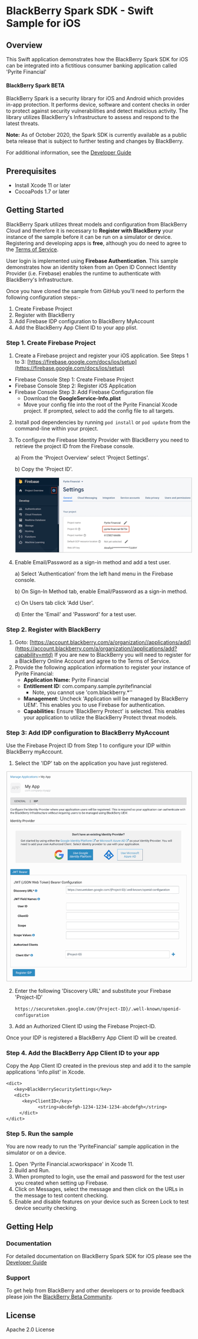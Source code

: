 # BlackBerry Spark SDK - Swift Sample for iOS

## Overview

This Swift application demonstrates how the BlackBerry Spark SDK for iOS can be integrated into a fictitious consumer banking application called 'Pyrite Financial' 

#### BlackBerry Spark BETA

BlackBerry Spark is a security library for iOS and Android which provides in-app protection. It performs device, software and content checks in order to protect against security vulnerabilities and detect malicious activity. The library utilizes BlackBerry's Infrastructure to assess and respond to the latest threats. 

**Note:** As of October 2020, the Spark SDK is currently available as a public beta release that is subject to further testing and changes by BlackBerry. 

For additional information, see the [Developer Guide](https://docs.blackberry.com/en/development-tools/blackberry-spark-sdk/)

## Prerequisites 

- Install Xcode 11 or later
- CocoaPods 1.7 or later

## Getting Started

BlackBerry Spark utilizes threat models and configuration from BlackBerry Cloud and therefore it is necessary to **Register with BlackBerry** your instance of the sample before it can be run on a simulator or device. Registering and developing apps is **free**, although you do need to agree to the [Terms of Service](https://www.blackberry.com/secureappsdk).

User login is implemented using **Firebase Authentication**. This sample demonstrates how an identity token from an Open ID Connect Identity Provider (i.e. Firebase) enables the runtime to authenticate with BlackBerry's Infrastructure.

Once you have cloned the sample from GitHub you'll need to perform the following configuration steps:-

1. Create Firebase Project
2. Register with BlackBerry
3. Add Firebase IDP configuration to BlackBerry MyAccount
4. Add the BlackBerry App Client ID to your app plist.

### Step 1. Create Firebase Project
1. Create a Firebase project and register your iOS application. 
    See Steps 1 to 3: [https://firebase.google.com/docs/ios/setup](https://firebase.google.com/docs/ios/setup)

  - Firebase Console Step 1: Create Firebase Project
  - Firebase Console Step 2: Register iOS Application 
  - Firebase Console Step 3: Add Firebase Configuration file
    - Download the **GoogleService-Info.plist** 
    - Move your config file into the root of the Pyrite Financial Xcode project. If prompted, select to add the config file to all targets.

2. Install pod dependencies by running `pod install` or `pod update` from the command-line within your project.

3. To configure the Firebase Identity Provider with BlackBerry you need to retrieve the project ID from the Firebase console. 

   a) From the 'Project Overview' select 'Project Settings'.

   b) Copy the 'Project ID'.

   <img src="images/Firebase-ProjectSettings.png" alt="Firebase - Project Settings" style="zoom:60%;" />

4. Enable Email/Password as a sign-in method and add a test user.

   a) Select 'Authentication' from the left hand menu in the Firebase console.

   b) On Sign-In Method tab, enable Email/Password as a sign-in method.

   c) On Users tab click 'Add User'.

   d) Enter the 'Email' and 'Password' for a test user. 

### Step 2. Register with BlackBerry

1. Goto: [https://account.blackberry.com/a/organization//applications/add](https://account.blackberry.com/a/organization//applications/add?capability=mtd)
   If you are new to BlackBerry you will need to register for a BlackBerry Online Account and agree to the Terms of Service.
2. Provide the following application information to register your instance of Pyrite Financial:
   - **Application Name:** Pyrite Financial
   - **Entitlement ID:** com.company.sample.pyritefinancial 
     - Note, you cannot use 'com.blackberry.*''
   - **Management**: Uncheck 'Application will be managed by BlackBerry UEM'. This enables you to use Firebase for authentication. 
   - **Capabilities:** Ensure 'BlackBerry Protect' is selected. This enables your application to utilize the BlackBerry Protect threat models.

### Step 3: Add IDP configuration to BlackBerry MyAccount

Use the Firebase Project ID from Step 1 to configure your IDP within BlackBerry myAccount.

1. Select the 'IDP' tab on the application you have just registered.

<img src="images/BlackBerryMyAccount-IDPConfiguration.png" alt="BlackBerry IDP Configuration" style="zoom:60%;" />

2. Enter the following 'Discovery URL' and substitute your Firebase 'Project-ID'

   `https://securetoken.google.com/{Project-ID}/.well-known/openid-configuration`

3. Add an Authorized Client ID using the Firebase Project-ID.

Once your IDP is registered a BlackBerry App Client ID will be created. 

### Step 4. Add the BlackBerry App Client ID to your app

Copy the App Client ID created in the previous step and add it to the sample applications 'info.plist' in Xcode.

```
<dict>
   <key>BlackBerrySecuritySettings</key>
   <dict>
      <key>ClientID</key>
            <string>abcdefgh-1234-1234-1234-abcdefgh</string>
     </dict>
</dict>
```

### Step 5. Run the sample

You are now ready to run the 'PyriteFinancial' sample application in the simulator or on a device. 

1. Open 'Pyrite Financial.xcworkspace' in Xcode 11.
2. Build and Run.
3. When prompted to login, use the email and password for the test user you created when setting up Firebase.
4. Click on Messages, select the message and then click on the URLs in the message to test content checking.
5. Enable and disable features on your device such as Screen Lock to test device security checking. 

## Getting Help

### Documentation

For detailed documentation on BlackBerry Spark SDK for iOS please see the [Developer Guide](https://docs.blackberry.com/en/development-tools/blackberry-spark-sdk/)

### Support

To get help from BlackBerry and other developers or to provide feedback please join the [BlackBerry Beta Community](https://ebeta.blackberry.com/key/join). 

## License

Apache 2.0 License

